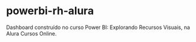# powerbi-rh-alura
Dashboard construído no curso Power BI: Explorando Recursos Visuais, na Alura Cursos Online. 
